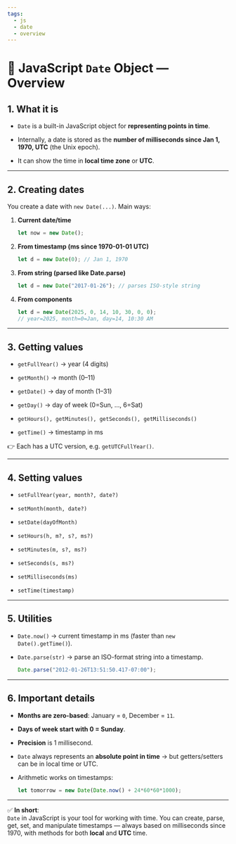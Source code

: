 ```yaml
---
tags:
  - js
  - date
  - overview
---
```



# 📅 JavaScript `Date` Object — Overview

## 1. What it is

- `Date` is a built-in JavaScript object for **representing points in time**.
    
- Internally, a date is stored as the **number of milliseconds since Jan 1, 1970, UTC** (the Unix epoch).
    
- It can show the time in **local time zone** or **UTC**.
    

---

## 2. Creating dates

You create a date with `new Date(...)`. Main ways:

1. **Current date/time**
    
    ```js
    let now = new Date();
    ```
    
2. **From timestamp (ms since 1970-01-01 UTC)**
    
    ```js
    let d = new Date(0); // Jan 1, 1970
    ```
    
3. **From string (parsed like Date.parse)**
    
    ```js
    let d = new Date("2017-01-26"); // parses ISO-style string
    ```
    
4. **From components**
    
    ```js
    let d = new Date(2025, 0, 14, 10, 30, 0, 0);
    // year=2025, month=0=Jan, day=14, 10:30 AM
    ```
    

---

## 3. Getting values

- `getFullYear()` → year (4 digits)
    
- `getMonth()` → month (0–11)
    
- `getDate()` → day of month (1–31)
    
- `getDay()` → day of week (0=Sun, …, 6=Sat)
    
- `getHours(), getMinutes(), getSeconds(), getMilliseconds()`
    
- `getTime()` → timestamp in ms
    

👉 Each has a UTC version, e.g. `getUTCFullYear()`.

---

## 4. Setting values

- `setFullYear(year, month?, date?)`
    
- `setMonth(month, date?)`
    
- `setDate(dayOfMonth)`
    
- `setHours(h, m?, s?, ms?)`
    
- `setMinutes(m, s?, ms?)`
    
- `setSeconds(s, ms?)`
    
- `setMilliseconds(ms)`
    
- `setTime(timestamp)`
    

---

## 5. Utilities

- `Date.now()` → current timestamp in ms (faster than `new Date().getTime()`).
    
- `Date.parse(str)` → parse an ISO-format string into a timestamp.
    
    ```js
    Date.parse("2012-01-26T13:51:50.417-07:00");
    ```
    

---

## 6. Important details

- **Months are zero-based**: January = `0`, December = `11`.
    
- **Days of week start with 0 = Sunday**.
    
- **Precision** is 1 millisecond.
    
- `Date` always represents an **absolute point in time** → but getters/setters can be in local time or UTC.
    
- Arithmetic works on timestamps:
    
    ```js
    let tomorrow = new Date(Date.now() + 24*60*60*1000);
    ```
    

---

✅ **In short**:  
`Date` in JavaScript is your tool for working with time. You can create, parse, get, set, and manipulate timestamps — always based on milliseconds since 1970, with methods for both **local** and **UTC** time.